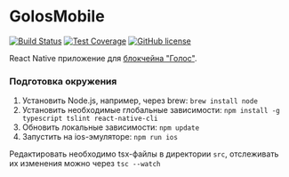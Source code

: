 # GolosMobile

[![Build Status](https://travis-ci.org/GolosTools/GolosMobile.svg?branch=master)](https://travis-ci.org/GolosTools/GolosMobile)
[![Test Coverage](https://codeclimate.com/github/GolosTools/GolosMobile/badges/coverage.svg)](https://codeclimate.com/github/GolosTools/GolosMobile/coverage) 
[![GitHub license](https://img.shields.io/badge/license-MIT-blue.svg)](https://raw.githubusercontent.com/GolosTools/GolosMobile/master/LICENSE)

React Native приложение для [блокчейна "Голос"](https://developers.golos.io/doc).

### Подготовка окружения

1. Установить Node.js, например, через brew: `brew install node`
2. Установить необходимые глобальные зависимости: `npm install -g typescript tslint react-native-cli`
3. Обновить локальные зависимости: `npm update`
4. Запустить на ios-эмуляторе: `npm run ios`

Редактировать необходимо tsx-файлы в директории `src`, отслеживать их изменения можно через `tsc --watch`
